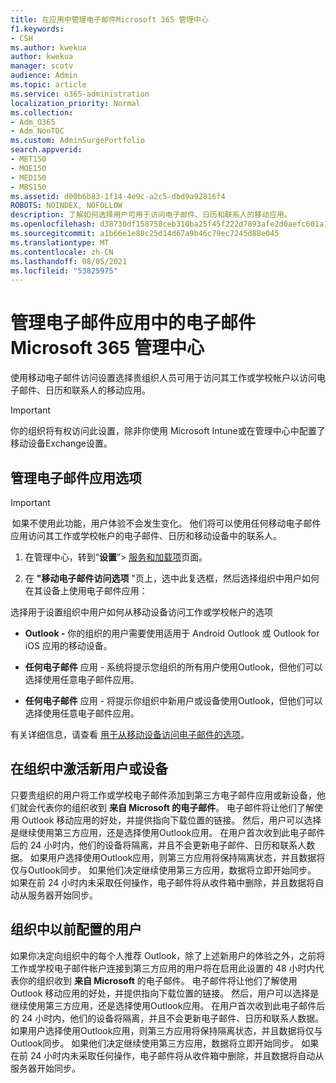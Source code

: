 ```yaml
---
title: 在应用中管理电子邮件Microsoft 365 管理中心
f1.keywords:
- CSH
ms.author: kwekua
author: kwekua
manager: scotv
audience: Admin
ms.topic: article
ms.service: o365-administration
localization_priority: Normal
ms.collection:
- Adm_O365
- Adm_NonTOC
ms.custom: AdminSurgePortfolio
search.appverid:
- MET150
- MOE150
- MED150
- MBS150
ms.assetid: d00b6b83-1f14-4e9c-a2c5-dbd9a92816f4
ROBOTS: NOINDEX, NOFOLLOW
description: 了解如何选择用户可用于访问电子邮件、日历和联系人的移动应用。
ms.openlocfilehash: d38730df158758ceb310ba25f45f222d7893afe2d0aefc601a17663e85787552
ms.sourcegitcommit: a1b66e1e80c25d14d67a9b46c79ec7245d88e045
ms.translationtype: MT
ms.contentlocale: zh-CN
ms.lasthandoff: 08/05/2021
ms.locfileid: "53825975"
---
```

# <a name="manage-email-app-access-in-the-microsoft-365-admin-center"></a>管理电子邮件应用中的电子邮件Microsoft 365 管理中心

使用移动电子邮件访问设置选择贵组织人员可用于访问其工作或学校帐户以访问电子邮件、日历和联系人的移动应用。
  
> [!IMPORTANT]
> 你的组织将有权访问此设置，除非你使用 Microsoft Intune或在管理中心中配置了移动设备Exchange设置。 
  
## <a name="manage-email-app-options"></a>管理电子邮件应用选项

> [!IMPORTANT]
>  如果不使用此功能，用户体验不会发生变化。 他们将可以使用任何移动电子邮件应用访问其工作或学校帐户的电子邮件、日历和移动设备中的联系人。 
    
1. 在管理中心，转到“**设置**”\> <a href="https://go.microsoft.com/fwlink/p/?linkid=2053743" target="_blank">服务和加载项</a>页面。 

2. 在 **"移动电子邮件访问选项** "页上，选中此复选框，然后选择组织中用户如何在其设备上使用电子邮件应用：
  
选择用于设置组织中用户如何从移动设备访问工作或学校帐户的选项
  
- **Outlook -** 你的组织的用户需要使用适用于 Android Outlook 或 Outlook for iOS 应用的移动设备。 
    
- **任何电子邮件** 应用 - 系统将提示您组织的所有用户使用Outlook，但他们可以选择使用任意电子邮件应用。 
    
- **任何电子邮件** 应用 - 将提示你组织中新用户或设备使用Outlook，但他们可以选择使用任意电子邮件应用。 
    
有关详细信息，请查看 [用于从移动设备访问电子邮件的选项](access-email-from-a-mobile-device.md)。
  
## <a name="new-user-or-device-is-activated-in-your-organization"></a>在组织中激活新用户或设备

只要贵组织的用户将工作或学校电子邮件添加到第三方电子邮件应用或新设备，他们就会代表你的组织收到 **来自 Microsoft 的电子邮件**。 电子邮件将让他们了解使用 Outlook 移动应用的好处，并提供指向下载位置的链接。 然后，用户可以选择是继续使用第三方应用，还是选择使用Outlook应用。 在用户首次收到此电子邮件后的 24 小时内，他们的设备将隔离，并且不会更新电子邮件、日历和联系人数据。 如果用户选择使用Outlook应用，则第三方应用将保持隔离状态，并且数据将仅与Outlook同步。 如果他们决定继续使用第三方应用，数据将立即开始同步。 如果在前 24 小时内未采取任何操作，电子邮件将从收件箱中删除，并且数据将自动从服务器开始同步。
  
## <a name="previously-configured-users-in-your-organization"></a>组织中以前配置的用户

如果你决定向组织中的每个人推荐 Outlook，除了上述新用户的体验之外，之前将工作或学校电子邮件帐户连接到第三方应用的用户将在启用此设置的 48 小时内代表你的组织收到 **来自 Microsoft** 的电子邮件。 电子邮件将让他们了解使用 Outlook 移动应用的好处，并提供指向下载位置的链接。 然后，用户可以选择是继续使用第三方应用，还是选择使用Outlook应用。 在用户首次收到此电子邮件后的 24 小时内，他们的设备将隔离，并且不会更新电子邮件、日历和联系人数据。 如果用户选择使用Outlook应用，则第三方应用将保持隔离状态，并且数据将仅与Outlook同步。 如果他们决定继续使用第三方应用，数据将立即开始同步。 如果在前 24 小时内未采取任何操作，电子邮件将从收件箱中删除，并且数据将自动从服务器开始同步。 
  

